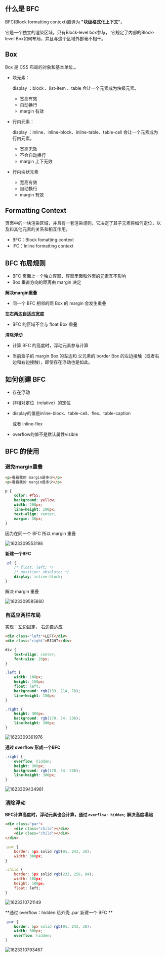 ## 什么是 BFC

BFC(Block formatting context)直译为 **"块级格式化上下文"**。

它是一个独立的渲染区域，只有Block-level box参与， 它规定了内部的Block-level Box如何布局，并且与这个区域外部毫不相干。



## Box

Box 是 CSS 布局的对象和基本单位.。

+ 块元素：

  display ：block 、list-item 、table 会让一个元素成为块级元素。

  + 宽高有效
  + 自动换行
  + margin  有效

+ 行内元素：

  display ：inline、inline-block、inline-table、table-cell 会让一个元素成为行内元素。

  + 宽高无效
  + 不会自动换行
  + margin 上下无效

+ 行内块状元素

  + 宽高有效
  + 自动换行
  + margin 有效



## Formatting Context

页面中的一块渲染区域，并且有一套渲染规则，它决定了其子元素将如何定位，以及和其他元素的关系和相互作用。

+ BFC：Block fomatting context
+ IFC：Inline formatting context



## BFC 布局规则

- BFC 页面上一个独立容器，容器里面和外面的元素互不影响
- Box 垂直方向的距离由 margin 决定

**解决margin重叠**

+ 同一个 BFC 相邻的两 Box 的 margin 会发生重叠

**左右两边自适应宽度**

- BFC 的区域不会与 float Box 重叠

**清除浮动**

- 计算 BFC 的高度时，浮动元素参与计算

+ 当前盒子的 margin Box 的左边和 父元素的 border Box 的左边接触（或者右边和右边接触），即使存在浮动也是如此。

  



## 如何创建 BFC

+ 存在浮动

+ 非相对定位（relative）的定位

+ display的值是inline-block、table-cell、flex、table-caption

  或者 inline-flex

+ overflow的值不是默认属性visible



## BFC 的使用

### 避免margin重叠

```html
<p>看看我的 margin是多少</p>
<p>看看我的 margin是多少</p>
```

```css
p {
    color: #f55;
    background: yellow;
    width: 200px;
    line-height: 100px;
    text-align: center;
    margin: 30px;
}
```

因为在同一个 BFC 所以 margin 重叠

![1623309553198](C:\Users\Amd\AppData\Roaming\Typora\typora-user-images\1623309553198.png) 



**新建一个BFC**

```css
.p1 {
    /* float: left; */
    /* position: absolute; */
    display: inline-block;
}
```

解决 margin 重叠

![1623309585860](C:\Users\Amd\AppData\Roaming\Typora\typora-user-images\1623309585860.png)



### 自适应两栏布局

实现：左边固定， 右边自适应

```html
<div class="left">LEFT</div>
<div class="right">RIGHT</div>
```

```css
div {
    text-align: center;
    font-size: 20px;
}

.left {
    width: 100px;
    height: 150px;
    float: left;
    background: rgb(139, 214, 78);
    line-height: 150px;
}

.right {
    height: 300px;
    background: rgb(170, 54, 236);
    line-height: 300px;
}
```

![1623309361976](C:\Users\Amd\AppData\Roaming\Typora\typora-user-images\1623309361976.png)



**通过 overflow 形成一个BFC**

```css
.right {
    overflow: hidden;
    height: 300px;
    background: rgb(170, 54, 236);
    line-height: 300px;
}
```

![1623309434981](C:\Users\Amd\AppData\Roaming\Typora\typora-user-images\1623309434981.png)





### 清除浮动

**BFC计算高度时，浮动元素也会计算，通过 `overflow: hidden;` 解决高度塌陷**

```html
<div class="par">
    <div class="child"></div>
    <div class="child"></div>
</div>
```

```js
.par {
    border: 5px solid rgb(91, 243, 30);
    width: 300px;
}

.child {
    border: 5px solid rgb(233, 250, 84);
    width: 100px;
    height: 100px;
    float: left;
}
```

![1623310721149](C:\Users\Amd\AppData\Roaming\Typora\typora-user-images\1623310721149.png)



**通过 overflow：hidden 给外壳 .par 新建一个 BFC  **

```css
.par {
    border: 5px solid rgb(91, 243, 30);
    width: 300px;
    overflow: hidden;
}
```

![1623310793467](C:\Users\Amd\AppData\Roaming\Typora\typora-user-images\1623310793467.png)